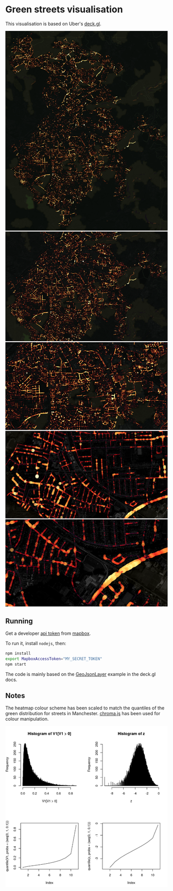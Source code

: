 # Green streets visualisation

This visualisation is based on Uber's [deck.gl](http://deck.gl).

!["manchester1"](stuff/manchester1.png)
!["manchester2"](stuff/manchester2.png)
!["manchester3"](stuff/manchester3.png)
!["manchester4"](stuff/manchester4.png)
!["manchester5"](stuff/manchester5.png)

## Running

Get a developer [api token](https://www.mapbox.com/help/how-access-tokens-work/) 
from [mapbox](https://www.mapbox.com/).

To run it, install `nodejs`, then:

```bash
npm install
export MapboxAccessToken="MY_SECRET_TOKEN"
npm start
```

The code is mainly based on the 
[GeoJsonLayer](https://github.com/uber/deck.gl/blob/master/docs/layers/geojson-layer.md)
example in the deck.gl docs.

## Notes

The heatmap colour scheme has been scaled to match the quantiles of the green 
distribution for streets in Manchester. 
[chroma.js](https://github.com/gka/chroma.js/) has been used for colour 
manipulation.

!["green distribution"](stuff/green_dist.png)

